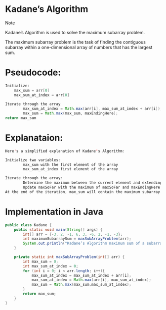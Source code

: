 # Kadane’s Algorithm
> [!NOTE]
> Kadane’s Algorithm is used to solve the maximum subarray problem.
> 
> The maximum subarray problem is the task of finding the contiguous subarray within a one-dimensional array of numbers that has the largest sum.

# Pseudocode:
```java
Initialize:
    max_sum = arr[0]
    max_sum_at_index = arr[0]
        
Iterate through the array 
        max_sum_at_index = Math.max(arr[i], max_sum_at_index + arr[i]);
        max_sum = Math.max(max_sum, maxEndingHere);
return max_sum
```
# Explanataion:
```java
Here's a simplified explanation of Kadane's Algorithm:

Initialize two variables:
        max_sum with the first element of the array
        max_sum_at_index first element of the array

Iterate through the array:
        Determine the maximum between the current element and extending the previous subarray
        Update maxSoFar with the maximum of maxSoFar and maxEndingHere
At the end of the iteration, max_sum will contain the maximum subarray sum.


```
# Implementation in Java
```java
public class Kadane {
    public static void main(String[] args) {
        int[] arr = {-3, 2, -1, 6, 3, -6, 2, -1, -3};
        int maximumSubarraySum = maxSubArrayProblem(arr);
        System.out.println("Kadane’s Algorithm maximum sum of a subarray is: " + maximumSubarraySum);
    }

    private static int maxSubArrayProblem(int[] arr) {
        int max_sum = 0;
        int max_sum_at_index = 0;
        for (int i = 0; i < arr.length; i++){
            max_sum_at_index = max_sum_at_index + arr[i];
            max_sum_at_index = Math.max(arr[i], max_sum_at_index);
            max_sum = Math.max(max_sum,max_sum_at_index);
        }
        return max_sum;
    }
}
```